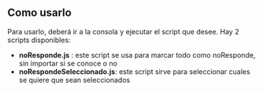 ## Como usarlo

Para usarlo, deberá ir a la consola y ejecutar el script que desee. Hay 2 scripts disponibles:
 +   **noResponde.js** : este script se usa para marcar todo como noResponde, sin importar si se conoce o no
 +   **noRespondeSeleccionado.js**: este script sirve para seleccionar cuales se quiere que sean seleccionados
